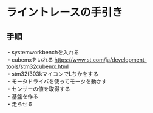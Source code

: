 # ライントレースの手引き

## 手順

・systemworkbenchを入れる  
・cubemxをいれる https://www.st.com/ja/development-tools/stm32cubemx.html  
・stm32f303kマイコンでLちかをする  
・モータドライバを使ってモータを動かす  
・センサーの値を取得する  
・基盤を作る  
・走らせる  
